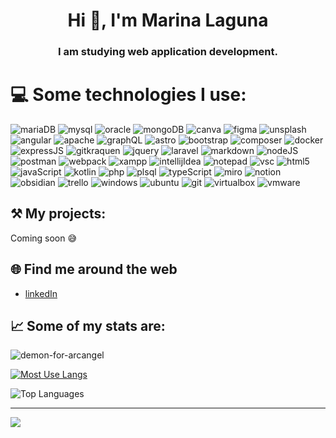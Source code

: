 <h1 align="center">Hi 👋, I'm Marina Laguna</h1>
<h3 align="center">I am studying web application development.</h3>
<!--
<p align="center"> <a href="https://github.com/ryo-ma/github-profile-trophy"><img src="https://github-profile-trophy.vercel.app/?username=demon-for-arcangel" alt="demon-for-arcangel" /></a> </p>-->

# 💻 Some technologies I use:
![mariaDB](https://img.shields.io/badge/MariaDB-003545?style=for-the-badge&logo=mariadb&logoColor=white)
![mysql](https://img.shields.io/badge/MySQL-005C84?style=for-the-badge&logo=mysql&logoColor=white)
![oracle](https://img.shields.io/badge/Oracle-F80000?style=for-the-badge&logo=Oracle&logoColor=white)
![mongoDB](https://img.shields.io/badge/MongoDB-4EA94B?style=for-the-badge&logo=mongodb&logoColor=white)
![canva](https://img.shields.io/badge/Canva-%2300C4CC.svg?&style=for-the-badge&logo=Canva&logoColor=white)
![figma](https://img.shields.io/badge/Figma-F24E1E?style=for-the-badge&logo=figma&logoColor=white)
![unsplash](https://img.shields.io/badge/Unsplash-000000?style=for-the-badge&logo=Unsplash&logoColor=white)
![angular](https://img.shields.io/badge/Angular-DD0031?style=for-the-badge&logo=angular&logoColor=white)
![apache](https://img.shields.io/badge/Apache-D22128?style=for-the-badge&logo=Apache&logoColor=white)
![graphQL](https://img.shields.io/badge/GraphQl-E10098?style=for-the-badge&logo=graphql&logoColor=white)
![astro](https://img.shields.io/badge/Astro-0C1222?style=for-the-badge&logo=astro&logoColor=FDFDFE)
![bootstrap](https://img.shields.io/badge/Bootstrap-563D7C?style=for-the-badge&logo=bootstrap&logoColor=white)
![composer](https://img.shields.io/badge/Composer-885630?style=for-the-badge&logo=Composer&logoColor=white)
![docker](https://img.shields.io/badge/Docker-2CA5E0?style=for-the-badge&logo=docker&logoColor=white)
![expressJS](https://img.shields.io/badge/Express%20js-000000?style=for-the-badge&logo=express&logoColor=white)
![gitkraquen](https://img.shields.io/badge/GitKraken-179287?style=for-the-badge&logo=GitKraken&logoColor=white)
![jquery](https://img.shields.io/badge/JQuery-9558B2?style=for-the-badge&logo=julia&logoColor=white)
![laravel](https://img.shields.io/badge/Laravel-FF2D20?style=for-the-badge&logo=laravel&logoColor=white)
![markdown](https://img.shields.io/badge/Markdown-000000?style=for-the-badge&logo=markdown&logoColor=white)
![nodeJS](https://img.shields.io/badge/Node%20js-339933?style=for-the-badge&logo=nodedotjs&logoColor=white)
![postman](https://img.shields.io/badge/Postman-FF6C37?style=for-the-badge&logo=Postman&logoColor=white)
![webpack](https://img.shields.io/badge/Webpack-8DD6F9?style=for-the-badge&logo=Webpack&logoColor=white)
![xampp](https://img.shields.io/badge/Xampp-F37623?style=for-the-badge&logo=xampp&logoColor=white)
![intellijIdea](https://img.shields.io/badge/IntelliJ_IDEA-000000.svg?style=for-the-badge&logo=intellij-idea&logoColor=white)
![notepad](https://img.shields.io/badge/Notepad++-90E59A.svg?style=for-the-badge&logo=notepad%2B%2B&logoColor=black)
![vsc](https://img.shields.io/badge/Visual_Studio_Code-0078D4?style=for-the-badge&logo=visual%20studio%20code&logoColor=white)
![html5](https://img.shields.io/badge/HTML5-E34F26?style=for-the-badge&logo=html5&logoColor=white)
![javaScript](https://img.shields.io/badge/JavaScript-323330?style=for-the-badge&logo=javascript&logoColor=F7DF1E)
![kotlin](https://img.shields.io/badge/Kotlin-B125EA&style=for-the-badge&logo=kotlin&logoColor=white)
![php](https://img.shields.io/badge/PHP-777BB4?style=for-the-badge&logo=php&logoColor=white)
![plsql](https://img.shields.io/badge/PLSQL-F80000?style=for-the-badge&logo=oracle&logoColor=black)
![typeScript](https://img.shields.io/badge/TypeScript-007ACC?style=for-the-badge&logo=typescript&logoColor=white)
![miro](https://img.shields.io/badge/Miro-F7C922?style=for-the-badge&logo=Miro&logoColor=050036)
![notion](https://img.shields.io/badge/Notion-000000?style=for-the-badge&logo=notion&logoColor=white)
![obsidian](https://img.shields.io/badge/Obsidian-483699?style=for-the-badge&logo=Obsidian&logoColor=white)
![trello](https://img.shields.io/badge/Trello-0052CC?style=for-the-badge&logo=trello&logoColor=white)
![windows](https://img.shields.io/badge/Windows_11-0078d4?style=for-the-badge&logo=windows-11&logoColor=white)
![ubuntu](https://img.shields.io/badge/Ubuntu-E95420?style=for-the-badge&logo=ubuntu&logoColor=white)
![git](https://img.shields.io/badge/GIT-E44C30?style=for-the-badge&logo=git&logoColor=white)
![virtualbox](https://img.shields.io/badge/VirtualBox-21416b?style=for-the-badge&logo=VirtualBox&logoColor=white)
![vmware](https://img.shields.io/badge/VMware-231f20?style=for-the-badge&logo=VMware&logoColor=white)

## ⚒️   My projects:

Coming soon 😅

## 🌐 Find me around the web

- [linkedIn](https://www.linkedin.com/in/marina-laguna-887498278)

## 📈   Some of my stats are:

<img src="https://github-readme-stats.vercel.app/api?username=demon-for-arcangel&show=reviews,discussions_started,discussions_answered,prs_merged,prs_merged_percentage&show_icons=true&theme=gotham#gh-dark-mode-only)](https://github.com/demon-for-arcangel/github-readme-stats" alt="demon-for-arcangel" />

[![Most Use Langs](https://github-readme-stats.vercel.app/api/top-langs/?username=demon-for-arcangel&hide=papyrus&layout=compact&card_width=500&theme=github_dark)](https://github.com/demon-for-angel/github-readme-stats)

![Top Languages](https://github-readme-stats.vercel.app/api/top-langs/?username=demon-for-arcangel&langs_count=10&title_color=6366f1&text_color=ffffff&icon_color=ec4899&bg_color=171717&hide_border=true&locale=en&custom_title=Top%20%Languages)

---
[![](https://visitcount.itsvg.in/api?id=demon-for-arcangel&label=Profile%20Views&color=12&icon=6&pretty=true)](https://visitcount.itsvg.in)
